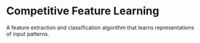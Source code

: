 # Competitive Feature Learning

A feature extraction and classification algorithm that learns representations of input patterns.
